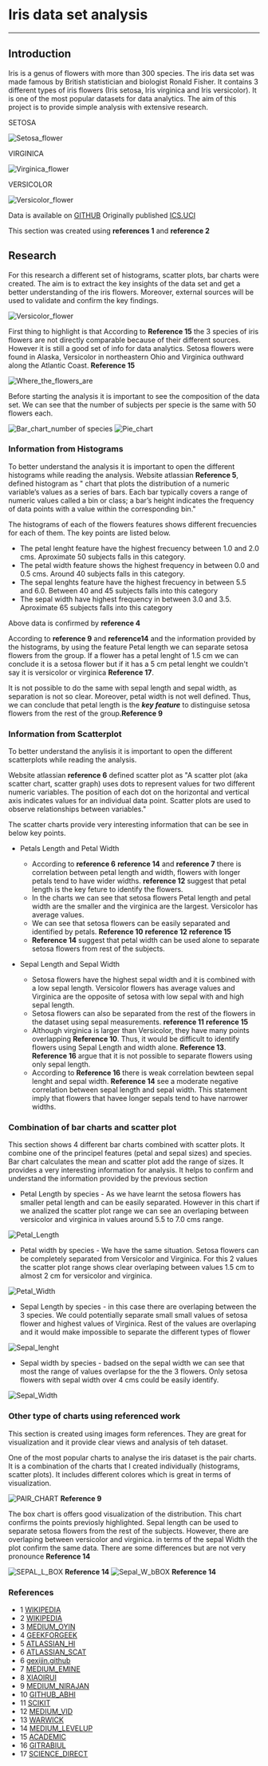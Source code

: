 # Iris data set analysis

***

## Introduction

Iris is a genus of flowers with more than 300 species.  The iris data set was made famous by British statistician and biologist Ronald Fisher. It contains 3 different types of iris flowers (Iris setosa, Iris virginica and Iris versicolor). It is one of the most popular datasets for data analytics. The aim of this project is to provide simple analysis with extensive research. 

SETOSA

![Setosa_flower](https://upload.wikimedia.org/wikipedia/commons/a/a7/Irissetosa1.jpg)

VIRGINICA

![Virginica_flower](https://upload.wikimedia.org/wikipedia/commons/thumb/f/f8/Iris_virginica_2.jpg/1200px-Iris_virginica_2.jpg)

VERSICOLOR

![Versicolor_flower](https://upload.wikimedia.org/wikipedia/commons/2/27/Blue_Flag%2C_Ottawa.jpg)



Data is available on [GITHUB](https://raw.githubusercontent.com/mwaskom/seaborn-data/master/iris.csv)
Originally published [ICS.UCI](https://archive.ics.uci.edu/dataset/53/iris)

This section was created using **references 1** and **reference 2**

## Research

For this research a different set of histograms, scatter plots, bar charts were created. The aim is to extract the key insights of the data set and get a better understanding of the iris flowers. Moreover, external sources will be used to validate and confirm the key findings.

![Versicolor_flower](https://editor.analyticsvidhya.com/uploads/51518iris%20img1.png)

First thing to highlight is that According to **Reference 15**  the 3 species of iris flowers are not directly comparable because of their different sources. However it is still a good set of info for data analytics. Setosa flowers were found in Alaska, Versicolor in northeastern Ohio and Virginica outhward along the Atlantic Coast. **Reference 15**

![Where_the_flowers_are](https://oup.silverchair-cdn.com/oup/backfile/Content_public/Journal/jrssig/18/6/10.1111_1740-9713.01589/1/m_sign_18_6_26_fig-2.jpeg?Expires=1718732637&Signature=PhfRbUxedr7JCJwotC34t5gVX1RUNYEvgnEwdMwl-ecTZ0haSxwV77nkcDxmWQPMEcBasdfit4veQhtsqtMM9iRzko7Bi8C3ym3I1T~DIZvyu2W196Br10aLeWhFelxSX7rsiRT20SHiRCzIOLT53b9CylMIkN7tmY92VzTobPHs1GDViQ28K-N4DcBiUBcq7YH4TPtR35fVzvBtEV2WR6aD0Bnkhvf4acShucMPyPEuIf6oj2yIYcTHc1pwzWB5~iIrarOOnEmdEd7EvXLHolnFcPW4-tCSjrojC6lz9Y6YbSk16YQFcZ9ntx3L0DWHniL0GzoA2OT~bBLdJqwIFw__&Key-Pair-Id=APKAIE5G5CRDK6RD3PGA)

Before starting the analysis it is important to see the composition of the data set. We can see that the number of subjects per specie is the same with 50 flowers each.

![Bar_chart_number of species](https://github.com/RobAstur/Pands-Project/blob/main/Bar%20chart%20Number_of_flowers_in_dataset_per_species.png)
![Pie_chart](https://github.com/RobAstur/Pands-Project/blob/main/Pie_charts_number%20of%20species.png)


### Information from Histograms 

To better understand the analysis it is important to open the different histograms while reading the analysis.
Website atlassian **Reference 5**, defined histogram as " chart that plots the distribution of a numeric variable’s values as a series of bars. Each bar typically covers a range of numeric values called a bin or class; a bar’s height indicates the frequency of data points with a value within the corresponding bin."

The histograms of each of the flowers features shows different frecuencies for each of them. The key points are listed below.

* The petal lenght feature have the highest frecuency  between 1.0 and 2.0 cms. Aproximate 50 subjects falls in this category.
* The petal width feature shows the highest frequency in between 0.0 and 0.5 cms. Around 40 subjects falls in this category.
* The sepal lenghts feature have the highest frecuency in between 5.5 and 6.0. Between 40 and 45 subjects falls into this category
* The sepal width have highest frequency in between 3.0 and 3.5. Aproximate  65 subjects falls into this category

Above data is confirmed by **reference 4**

According to **reference 9** and **reference14** and the information provided by the histograms, by using the feature Petal length we can separate setosa flowers from the group. If a flower has a petal lenght of 1.5 cm we can conclude it is a setosa flower but if it has a 5 cm petal lenght we couldn't say it is versicolor or virginica **Reference 17**. 

It is not possible to do the same with sepal length and sepal width, as separation is not so clear. Moreover, petal width is not well defined. Thus, we can conclude that petal length is the ***key feature*** to distinguise setosa flowers from the rest of the group.**Reference 9** 


### Information from Scatterplot

To better understand the anylisis it is important to open the different scatterplots while reading the analysis.

Website atlassian **reference 6** defined scatter plot  as "A scatter plot (aka scatter chart, scatter graph) uses dots to represent values for two different numeric variables. The position of each dot on the horizontal and vertical axis indicates values for an individual data point. Scatter plots are used to observe relationships between variables."

The scatter charts provide very interesting information that can be see in below key points.

* Petals Length and Petal Width
    * According to **reference 6** **reference 14** and **reference 7** there is correlation between petal length and width, flowers with longer petals tend to have wider widths. **reference 12** suggest that petal length  is the key feture to identify the flowers.
    * In the charts we can see that setosa flowers Petal length and petal width are the smaller and the virginica are the largest. Versicolor has average values. 
    * We can see that setosa flowers can be easily separated and identified by petals. **Reference 10** **reference 12** **reference 15**
    * **Reference 14** suggest that petal width can be used alone to separate setosa flowers from rest of the subjects.

* Sepal Length and Sepal Width
    * Setosa flowers have the highest sepal width and it is combined with a low sepal length. Versicolor flowers has average values and Virginica are the opposite of setosa with low sepal with and high sepal length.
    * Setosa flowers can also be separated from the rest of the flowers in the dataset using sepal measurements. **reference 11** **reference 15**
    * Although virginica is larger than Versicolor, they have many points overlapping **Reference 10**. Thus, it would be difficult to identify flowers using  Sepal Length and width alone. **Reference 13**. **Reference 16** argue that it is not possible to separate flowers using only sepal length.
    * According to **Reference 16** there is weak correlation bewteen sepal lenght and sepal width. **Reference 14** see a moderate negative correlation between sepal length and sepal width. This statement imply that flowers that havee longer sepals tend to have narrower widths.

### Combination of bar charts and scatter plot

This section shows 4 different bar charts combined with scatter plots. It combine one of the principel features (petal and sepal sizes) and species. Bar chart calculates the mean and scatter plot add the range of sizes. It provides a very interesting information for analysis. It helps to confirm and understand the information provided by the previous section

* Petal Length by species - As we have learnt the setosa flowers has smaller petal length and can be easily separated. However in this chart if we analized the scatter plot range we can see an overlaping between versicolor and virginica in values around 5.5 to 7.0 cms range.

![Petal_Length](https://github.com/RobAstur/Pands-Project/blob/main/Average%20Sepal%20Length%20by%20species%20%2B%20scatter%20plot.png)

* Petal width by species - We have the same situation. Setosa flowers can be completely separated from Versicolor and Virginica. For this 2 values the scatter plot range shows clear overlaping between values 1.5 cm to almost 2 cm for versicolor and virginica.

![Petal_Width](https://github.com/RobAstur/Pands-Project/blob/main/Average%20petal%20width%20by%20species%20%2B%20scatterplot.png)

* Sepal Length by species - in this case there are overlaping between the 3 species. We could potentially separate small small values of setosa flower and highest values of Virginica. Rest of the values are overlaping and it would make impossible to separate the different types of flower

![Sepal_lenght](https://github.com/RobAstur/Pands-Project/blob/main/Average%20Sepal%20Length%20by%20species%20%2B%20scatter%20plot.png)

*  Sepal width by species - badsed on the sepal width we can see that most the range of values overlapse for the the 3 flowers. Only setosa flowers with sepal width over 4 cms could be easily identify.

![Sepal_Width](https://github.com/RobAstur/Pands-Project/blob/main/Average%20Sepal%20Width%20by%20species%20%2B%20scatter%20plot.png)

###  Other type of charts using referenced work 



This section is created using images form references. They are great for visualization and it provide clear views and analysis of teh dataset.

One of the most popular charts to analyse the iris dataset is the pair charts. It is a combination of the charts that I created individually (histograms, scatter plots). It includes different colores which is great in terms of visualization. 


![PAIR_CHART](https://miro.medium.com/v2/resize:fit:720/format:webp/1*EC0wwBEYyc6nHbKfkdvn9g.png) **Reference 9**


The box chart is offers good visualization of the distribution. This chart confirms the points previosly highlighted. Sepal length can be used to separate setosa flowers from the rest of the subjects. However, there are overlaping between versicolor and virginica. in terms of the sepal Width the plot confirm the same data. There are some differences but are not very pronounce **Reference 14**


![SEPAL_L_BOX](https://miro.medium.com/v2/resize:fit:640/format:webp/1*bGDLQW129SZqhiE_wy8h4w.png) **Reference 14**
![Sepal_W_bBOX](https://miro.medium.com/v2/resize:fit:640/format:webp/1*qDBKrz-BPYvymnyQe1dOhw.png) **Reference 14**



### References

* 1  [WIKIPEDIA](https://en.wikipedia.org/wiki/Iris_(plant))
* 2  [WIKIPEDIA](https://en.wikipedia.org/wiki/Iris_flower_data_set)
* 3  [MEDIUM_OYIN](https://medium.com/@OyinWoyin/insights-from-the-iris-data-set-e149f0b6941f)
* 4  [GEEKFORGEEK](https://www.geeksforgeeks.org/exploratory-data-analysis-on-iris-dataset/)
* 5  [ATLASSIAN_HI](https://www.atlassian.com/data/charts/histogram-complete-guide#:~:text=What%20is%20a%20histogram%3F,value%20within%20the%20corresponding%20bin.)
* 6  [ATLASSIAN_SCAT](https://www.atlassian.com/data/charts/what-is-a-scatter-plot)
* 6  [gexijin.github](https://gexijin.github.io/learnR/step-into-r-programmingthe-iris-flower-dataset.html)
* 7  [MEDIUM_EMINE](https://eminebozkus.medium.com/exploring-the-iris-flower-dataset-4e000bcc266c)
* 8  [XIAOIRUI](https://xiaorui.site/Data-Mining-R/lecture/2.B_EDA_Vis.html)
* 9  [MEDIUM_NIRAJAN](https://medium.com/@nirajan.acharya666/exploratory-data-analysis-of-iris-dataset-9c0df76771df)
* 10 [GITHUB_ABHI](https://github.com/abhikumar22/Exploratory-Data-Analysis-on-IRIS-Dataset/blob/master/EDA_Flower.ipynb)
* 11 [SCIKIT](https://scikit-learn.org/stable/auto_examples/datasets/plot_iris_dataset.html#:~:text=Scatter%20Plot%20of%20the%20Iris%20dataset,-import%20matplotlib.pyplot&text=You%20can%20already%20see%20a,the%20Versicolor%20and%20Virginica%20types.)
* 12 [MEDIUM_VID](https://medium.com/analytics-vidhya/exploratory-data-analysis-iris-dataset-32d09a52f322)
* 13 [WARWICK](https://warwick.ac.uk/fac/sci/moac/people/students/peter_cock/r/iris_plots/)
* 14 [MEDIUM_LEVELUP](https://levelup.gitconnected.com/unveiling-the-mysteries-of-the-iris-dataset-a-comprehensive-analysis-and-machine-learning-f5c4f9dbcd6d)
* 15 [ACADEMIC](https://academic.oup.com/jrssig/article/18/6/26/7038520?login=false)
* 16 [GITRABIUL](https://gist.github.com/rabiulcste/33d985ab55820353181f9727a9496a81)
* 17 [SCIENCE_DIRECT](https://www.sciencedirect.com/topics/computer-science/iris-virginica)